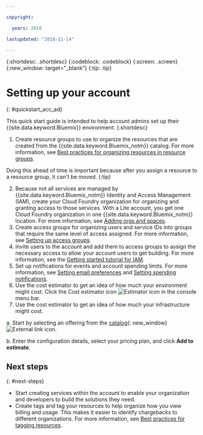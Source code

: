 ```yaml
---

copyright:

  years: 2018

lastupdated: "2018-11-14"

---
```


{:shortdesc: .shortdesc}
{:codeblock: .codeblock}
{:screen: .screen}
{:new_window: target="_blank"}
{:tip: .tip}

# Setting up your account
{: #quickstart_acc_ad}

This quick start guide is intended to help account admins set up their {{site.data.keyword.Bluemix}} environment. 
{:shortdesc}

1. Create resource groups to use to organize the resources that are created from the {{site.data.keyword.Bluemix_notm}} catalog. For more information, see [Best practices for organizing resources in resource groups](/docs/resources/bestpractice_rgs.html#bp_resourcegroups).

  Doing this ahead of time is important because after you assign a resource to a resource group, it can't be moved.
  {:tip}
  
2. Because not all services are managed by {{site.data.keyword.Bluemix_notm}} Identity and Access Management (IAM), create your Cloud Foundry organization for organizing and granting access to those services. With a Lite account, you get one Cloud Foundry organization in one {{site.data.keyword.Bluemix_notm}} location. For more information, see [Adding orgs and spaces](/docs/account/orgs_spaces.html#orgsspacesusers). 
3. Create access groups for organizing users and service IDs into groups that require the same level of access assigned. For more information, see [Setting up access groups](/docs/iam/groups.html#groups).
4. Invite users to the account and add them to access groups to assign the necessary access to allow your account users to get building. For more information, see the [Getting started tutorial for IAM](/docs/iam/quickstart.html#getstarted).
5. Set up notifications for events and account spending limits. For more information, see [Setting email preferences](/docs/account/email.html) and [Setting spending notifications](/docs/billing-usage/notifications.html). 
6. Use the cost estimator to get an idea of how much your environment might cost. Click the Cost estimator icon ![Estimator icon](../icons/Estimator.svg) in the console menu bar. 
7. Use the cost estimator to get an idea of how much your infrastructure might cost. 
  
  a. Start by selecting an offering from the [catalog](https://console.cloud.ibm.com/catalog){: new_window} ![External link icon](../icons/launch-glyph.svg). 
  
  b. Enter the configuration details, select your pricing plan, and click **Add to estimate**.

## Next steps
{: #next-steps}

* Start creating services within the account to enable your organization and developers to build the solutions they need.  
* Create tags and tag your resources to help organize how you view billing and usage. This makes it easier to identify chargebacks to different organizations. For more information, see [Best practices for tagging resources](/docs/account/bp_account.html#tags). 
